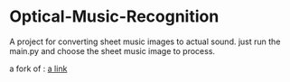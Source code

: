 # Optical-Music-Recognition

A project for converting sheet music images to actual sound.
just run the main.py and choose the sheet music image to process.

a fork of : [a link](https://github.com/cal-pratt/SheetVision)
